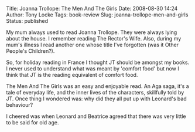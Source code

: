 Title: Joanna Trollope: The Men And The Girls
Date: 2008-08-30 14:24
Author: Tony Locke
Tags: book-review
Slug: joanna-trollope-men-and-girls
Status: published

My mum always used to read Joanna Trollope. They were always lying about the house. I remember reading The Rector's Wife. Also, during my mum's illness I read another one whose title I've forgotten (was it Other People's Children?).  
  
So, for holiday reading in France I thought JT should be amongst my books. I never used to understand what was meant by 'comfort food' but now I think that JT is the reading equivalent of comfort food.  
  
The Men And The Girls was an easy and enjoyable read. An Aga saga, it's a tale of everyday life, and the inner lives of the characters, skillfully told by JT. Once thing I wondered was: why did they all put up with Leonard's bad behaviour?  
  
I cheered was when Leonard and Beatrice agreed that there was very little to be said for old age.
